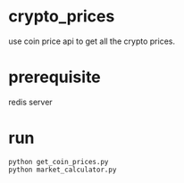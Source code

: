 # crypto_prices
use coin price api to get all the crypto prices.

# prerequisite
 redis server
 
# run
    python get_coin_prices.py
    python market_calculator.py
